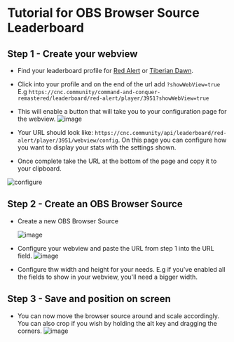 # Tutorial for OBS Browser Source Leaderboard

## Step 1 - Create your webview

- Find your leaderboard profile for [Red Alert](https://cnc.community/command-and-conquer-remastered/leaderboard/red-alert) or [Tiberian Dawn](https://cnc.community/command-and-conquer-remastered/leaderboard/tiberian-dawn). 

- Click into your profile and on the end of the url add `?showWebView=true`
E.g `https://cnc.community/command-and-conquer-remastered/leaderboard/red-alert/player/3951?showWebView=true`

- This will enable a button that will take you to your configuration page for the webview. 
![image](https://user-images.githubusercontent.com/6104940/90959022-c2ed2880-e48f-11ea-9efe-d8e6219f3830.png)

- Your URL should look like: `https://cnc.community/api/leaderboard/red-alert/player/3951/webview/config`. On this page you can configure how you want to display your stats with the settings shown. 

- Once complete take the URL at the bottom of the page and copy it to your clipboard.

![configure](https://user-images.githubusercontent.com/6104940/90958679-d7c8bc80-e48d-11ea-8904-3ce7abf63e35.png)

## Step 2 - Create an OBS Browser Source
- Create a new OBS Browser Source

  ![image](https://user-images.githubusercontent.com/6104940/90976207-f5039680-e532-11ea-8d47-f664b49ea019.png)

- Configure your webview and paste the URL from step 1 into the URL field.
  ![image](https://user-images.githubusercontent.com/6104940/90976287-b02c2f80-e533-11ea-9536-c797db603440.png)

- Configure thw width and height for your needs. E.g if you've enabled all the fields to show in your webview, you'll need a bigger width.


## Step 3 - Save and position on screen

- You can now move the browser source around and scale accordingly. You can also crop if you wish by holding the alt key and dragging the corners.
![image](https://user-images.githubusercontent.com/6104940/90976330-ff726000-e533-11ea-996c-e54aa09d5be8.png)

